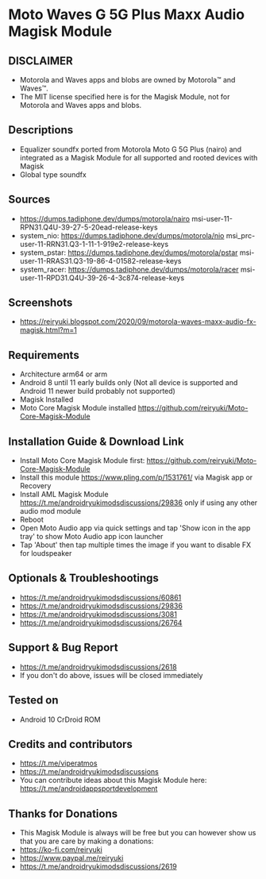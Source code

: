 # Moto Waves G 5G Plus Maxx Audio Magisk Module

## DISCLAIMER
- Motorola and Waves apps and blobs are owned by Motorola™ and Waves™.
- The MIT license specified here is for the Magisk Module, not for Motorola and Waves apps and blobs.

## Descriptions
- Equalizer soundfx ported from Motorola Moto G 5G Plus (nairo) and integrated as a Magisk Module for all supported and rooted devices with Magisk
- Global type soundfx

## Sources
- https://dumps.tadiphone.dev/dumps/motorola/nairo msi-user-11-RPN31.Q4U-39-27-5-20ead-release-keys
- system_nio: https://dumps.tadiphone.dev/dumps/motorola/nio msi_prc-user-11-RRN31.Q3-1-11-1-919e2-release-keys
- system_pstar: https://dumps.tadiphone.dev/dumps/motorola/pstar msi-user-11-RRAS31.Q3-19-86-4-01582-release-keys
- system_racer: https://dumps.tadiphone.dev/dumps/motorola/racer msi-user-11-RPD31.Q4U-39-26-4-3c874-release-keys

## Screenshots
- https://reiryuki.blogspot.com/2020/09/motorola-waves-maxx-audio-fx-magisk.html?m=1

## Requirements
- Architecture arm64 or arm
- Android 8 until 11 early builds only (Not all device is supported and Android 11 newer build probably not supported)
- Magisk Installed
- Moto Core Magisk Module installed https://github.com/reiryuki/Moto-Core-Magisk-Module

## Installation Guide & Download Link
- Install Moto Core Magisk Module first: https://github.com/reiryuki/Moto-Core-Magisk-Module
- Install this module https://www.pling.com/p/1531761/ via Magisk app or Recovery
- Install AML Magisk Module https://t.me/androidryukimodsdiscussions/29836 only if using any other audio mod module
- Reboot
- Open Moto Audio app via quick settings and tap 'Show icon in the app tray' to show Moto Audio app icon launcher
- Tap 'About' then tap multiple times the image if you want to disable FX for loudspeaker

## Optionals & Troubleshootings
- https://t.me/androidryukimodsdiscussions/60861
- https://t.me/androidryukimodsdiscussions/29836
- https://t.me/androidryukimodsdiscussions/3081
- https://t.me/androidryukimodsdiscussions/26764

## Support & Bug Report
- https://t.me/androidryukimodsdiscussions/2618
- If you don't do above, issues will be closed immediately

## Tested on
- Android 10 CrDroid ROM

## Credits and contributors
- https://t.me/viperatmos
- https://t.me/androidryukimodsdiscussions
- You can contribute ideas about this Magisk Module here: https://t.me/androidappsportdevelopment

## Thanks for Donations
- This Magisk Module is always will be free but you can however show us that you are care by making a donations:
- https://ko-fi.com/reiryuki
- https://www.paypal.me/reiryuki
- https://t.me/androidryukimodsdiscussions/2619


